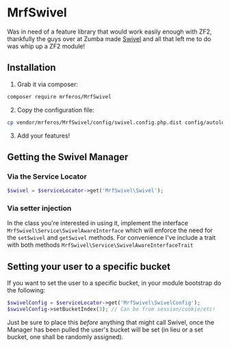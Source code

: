 MrfSwivel
====

Was in need of a feature library that would work easily enough with ZF2, thankfully the guys over at Zumba made 
[Swivel](https://github.com/zumba/swivel) and all that left me to do was whip up a ZF2 module!

## Installation

1. Grab it via composer:
```bash
composer require mrferos/MrfSwivel
```
2. Copy the configuration file: 
```bash
cp vendor/mrferos/MrfSwivel/config/swivel.config.php.dist config/autoload/swivel.config.php
```
3. Add your features!

## Getting the Swivel Manager

### Via the Service Locator
```php
$swivel = $serviceLocator->get('MrfSwivel\Swivel');
```

### Via setter injection
In the class you're interested in using it, implement the interface `MrfSwivel\Service\SwivelAwareInterface` which will
enforce the need for the `setSwivel` and `getSwivel` methods. For convenience I've include a trait with both
methods `MrfSwivel\Service\SwivelAwareInterfaceTrait`


## Setting your user to a specific bucket

If you want to set the user to a specific bucket, in your module bootstrap do the following:
```php
$swivelConfig = $serviceLocator->get('MrfSwivel\SwivelConfig');
$swivelConfig->setBucketIndex(3); // Can be from session/cookie/etc!
```

Just be sure to place this _before_ anything that might call Swivel, once the Manager has been pulled 
the user's bucket will be set (in lieu or a set bucket, one shall be randomly assigned).